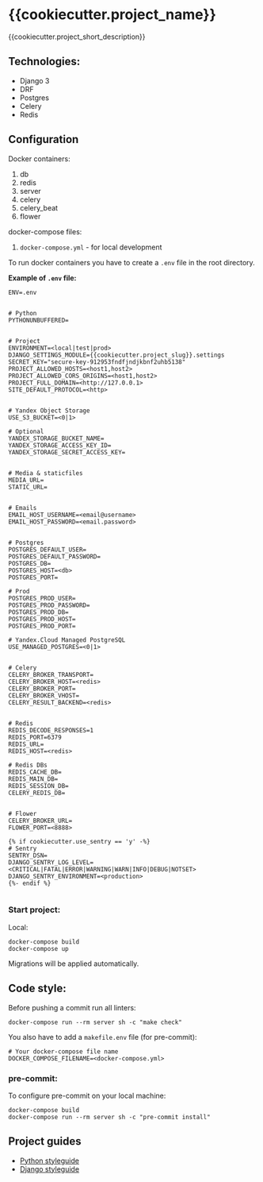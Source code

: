 # {{cookiecutter.project_name}}
{{cookiecutter.project_short_description}}

## Technologies:
- Django 3
- DRF
- Postgres
- Celery
- Redis


## Configuration
Docker containers:
 1. db
 2. redis
 3. server
 4. celery
 5. celery_beat
 6. flower

docker-compose files:
 1. `docker-compose.yml` - for local development

To run docker containers you have to create a `.env` file in the root directory.

**Example of `.env` file:**

```dotenv
ENV=.env


# Python
PYTHONUNBUFFERED=


# Project
ENVIRONMENT=<local|test|prod>
DJANGO_SETTINGS_MODULE={{cookiecutter.project_slug}}.settings
SECRET_KEY="secure-key-912953fndfjndjkbnf2uhb5138"
PROJECT_ALLOWED_HOSTS=<host1,host2>
PROJECT_ALLOWED_CORS_ORIGINS=<host1,host2>
PROJECT_FULL_DOMAIN=<http://127.0.0.1>
SITE_DEFAULT_PROTOCOL=<http>


# Yandex Object Storage
USE_S3_BUCKET=<0|1>

# Optional
YANDEX_STORAGE_BUCKET_NAME=
YANDEX_STORAGE_ACCESS_KEY_ID=
YANDEX_STORAGE_SECRET_ACCESS_KEY=


# Media & staticfiles
MEDIA_URL=
STATIC_URL=


# Emails
EMAIL_HOST_USERNAME=<email@username>
EMAIL_HOST_PASSWORD=<email.password>


# Postgres
POSTGRES_DEFAULT_USER=
POSTGRES_DEFAULT_PASSWORD=
POSTGRES_DB=
POSTGRES_HOST=<db>
POSTGRES_PORT=

# Prod
POSTGRES_PROD_USER=
POSTGRES_PROD_PASSWORD=
POSTGRES_PROD_DB=
POSTGRES_PROD_HOST=
POSTGRES_PROD_PORT=

# Yandex.Cloud Managed PostgreSQL
USE_MANAGED_POSTGRES=<0|1>


# Celery
CELERY_BROKER_TRANSPORT=
CELERY_BROKER_HOST=<redis>
CELERY_BROKER_PORT=
CELERY_BROKER_VHOST=
CELERY_RESULT_BACKEND=<redis>


# Redis
REDIS_DECODE_RESPONSES=1
REDIS_PORT=6379
REDIS_URL=
REDIS_HOST=<redis>

# Redis DBs
REDIS_CACHE_DB=
REDIS_MAIN_DB=
REDIS_SESSION_DB=
CELERY_REDIS_DB=


# Flower
CELERY_BROKER_URL=
FLOWER_PORT=<8888>

{% if cookiecutter.use_sentry == 'y' -%}
# Sentry
SENTRY_DSN=
DJANGO_SENTRY_LOG_LEVEL=<CRITICAL|FATAL|ERROR|WARNING|WARN|INFO|DEBUG|NOTSET>
DJANGO_SENTRY_ENVIRONMENT=<production>
{%- endif %}


```

### Start project:

Local:
```shell
docker-compose build
docker-compose up
```

Migrations will be applied automatically.


## Code style:

Before pushing a commit run all linters:

```shell
docker-compose run --rm server sh -c "make check"
```

You also have to add a `makefile.env` file (for pre-commit):
```dotenv
# Your docker-compose file name
DOCKER_COMPOSE_FILENAME=<docker-compose.yml>
```


### pre-commit:

To configure pre-commit on your local machine:
```shell
docker-compose build
docker-compose run --rm server sh -c "pre-commit install"
```

## Project guides

- [Python styleguide](./docs/guides/python_guide.md)
- [Django styleguide](./docs/guides/django_guide.md)
